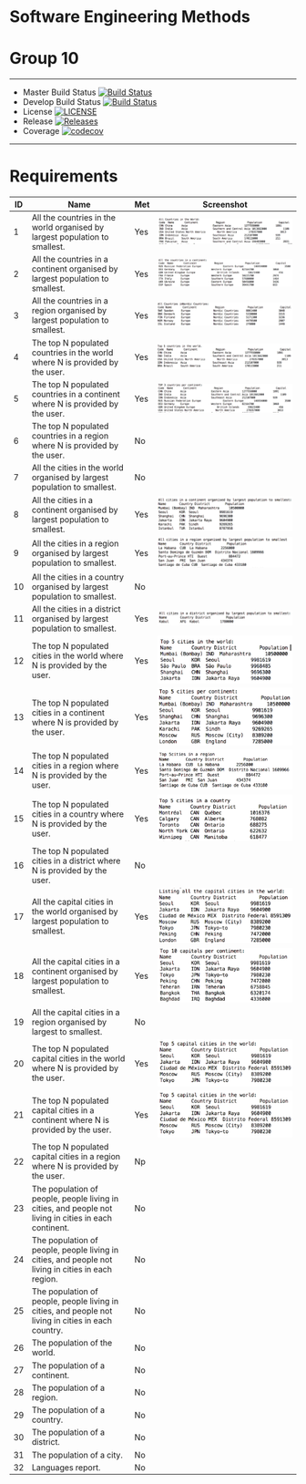 # Software Engineering Methods
# Group 10

---

- Master Build Status [![Build Status](https://travis-ci.org/AaronC98/semcw.svg?branch=master)](https://travis-ci.org/AaronC98/semcw)
- Develop Build Status [![Build Status](https://travis-ci.org/AaronC98/semcw.svg?branch=develop)](https://travis-ci.org/AaronC98/semcw)
- License [![LICENSE](https://img.shields.io/github/license/AaronC98/semcw.svg?style=flat-square)](https://github.com/AaronC98/semcw/blob/master/LICENSE)
- Release [![Releases](https://img.shields.io/github/release/AaronC98/semcw/all.svg?style=flat-square)](https://github.com/AaronC98/semcw/releases)
- Coverage [![codecov](https://codecov.io/gh/AaronC98/semcw/branch/master/graph/badge.svg)](https://codecov.io/gh/AaronC98/semcw)

---

# Requirements

| ID  | Name  | Met  |  Screenshot |
|-----|-------|------|-------------|
|1     |    All the countries in the world organised by largest population to smallest.   |   Yes   |   ![ScreenShot1](/screenshots/Screenshot1.png)    |
|2     |    All the countries in a continent organised by largest population to smallest.   |  Yes    |   ![ScreenShot2](/screenshots/Screenshot2.png)            |
|3    |    All the countries in a region organised by largest population to smallest.   |  Yes    |     ![ScreenShot3](/screenshots/Screenshot3.png)         |
|4     |    The top N populated countries in the world where N is provided by the user.   |   Yes   |       ![ScreenShot4](/screenshots/Screenshot4.png)       |
|5     |  The top N populated countries in a continent where N is provided by the user.     |  Yes    |    ![ScreenShot5](/screenshots/Screenshot5.png)          |
|6     |    The top N populated countries in a region where N is provided by the user.   |  No    |             |
|7     |   All the cities in the world organised by largest population to smallest.    |  No    |             |
|8     |   All the cities in a continent organised by largest population to smallest.    |  Yes    |     ![ScreenShot8](/screenshots/Screenshot8.png)         |
|9     |   All the cities in a region organised by largest population to smallest.    |   Yes   |        ![ScreenShot9](/screenshots/Screenshot9.png)      |
|10     |    All the cities in a country organised by largest population to smallest.   |   No   |             |
|11     |   All the cities in a district organised by largest population to smallest.    |   Yes   |      ![ScreenShot11](/screenshots/Screenshot11.png)        |
|12    |   The top N populated cities in the world where N is provided by the user.    |  Yes    |       ![ScreenShot12](/screenshots/Screenshot12.png)       |
|13     |   The top N populated cities in a continent where N is provided by the user.    |   Yes   |    ![ScreenShot13](/screenshots/Screenshot13.png)          |
|14     |   The top N populated cities in a region where N is provided by the user.    |  Yes    |      ![ScreenShot14](/screenshots/Screenshot14.png)        |
|15     |   The top N populated cities in a country where N is provided by the user.    |   Yes   |     ![ScreenShot15](/screenshots/Screenshot15.png)         |
|16     |  The top N populated cities in a district where N is provided by the user.     |   No   |             |
|17     |    All the capital cities in the world organised by largest population to smallest.   |   Yes   |    ![ScreenShot17](/screenshots/Screenshot17.png)          |
|18     |   All the capital cities in a continent organised by largest population to smallest.    |   Yes   |     ![ScreenShot8](/screenshots/Screenshot18.png)         |
|19     |   All the capital cities in a region organised by largest to smallest.    |   No   |             |
|20     |   The top N populated capital cities in the world where N is provided by the user.    |   Yes   |      ![ScreenShot20](/screenshots/Screenshot20.png)        |
|21    |    The top N populated capital cities in a continent where N is provided by the user.   |   Yes   |   ![ScreenShot20](/screenshots/Screenshot20.png)   |
|22     |    The top N populated capital cities in a region where N is provided by the user.  |   Np   |       |
|23     |    The population of people, people living in cities, and people not living in cities in each continent.  |   No   |    |
|24     |    The population of people, people living in cities, and people not living in cities in each region.  |   No   |    |
|25     |    The population of people, people living in cities, and people not living in cities in each country. |  No   |    |
|26     |  The population of the world.   |   No   |             |
|27     |  The population of a continent.    |   No   |             |
|28     |   The population of a region.     |   No   |             |
|29     |   The population of a country.      |   No   |             |
|30     |   The population of a district.     |   No   |             |
|31     |  The population of a city.     |   No   |             |
|32     |  Languages report.   |   No   |             |


